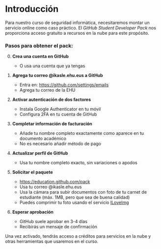 # Introducción

Para nuestro curso de seguridad informática, necesitaremos montar un servicio online como caso práctico. El *GitHub Student Developer Pack* nos proporciona acceso gratuito a recursos en la nube para este propósito.

### Pasos para obtener el pack:

0. **Crea una cuenta en GitHub**
    - O usa una cuenta que ya tengas

1. **Agrega tu correo @ikasle.ehu.eus a GitHub**
   - Entra en: https://github.com/settings/emails
   - Agrega tu correo de la EHU

2. **Activar autenticación de dos factores**
   - Instala Google Authenticator en tu móvil
   - Configura 2FA en tu cuenta de GitHub

3. **Completar información de facturación**
   - Añade tu nombre completo exactamente como aparece en tu documento académico
   - No es necesario añadir método de pago

4. **Actualizar perfil de GitHub**
   - Usa tu nombre completo exacto, sin variaciones o apodos

5. **Solicitar el paquete**
   - https://education.github.com/pack
   - Usa tu correo @ikasle.ehu.eus
   - Usa la cámara para subir documentos con foto de tu carnet de estudiante (máx. 1MB, pero que sea de buena calidad)
   - Puedes comprimir tu foto usando el servicio [ILoveImg](iloveimg)

6. **Esperar aprobación**
   - GitHub suele aprobar en 3-4 días
   - Recibirás un mensaje de confirmación

Una vez activado, tendrás acceso a créditos para servicios en la nube y otras herramientas que usaremos en el curso.


[iloveimg]: https://www.iloveimg.com/compress-image/compress-jpg